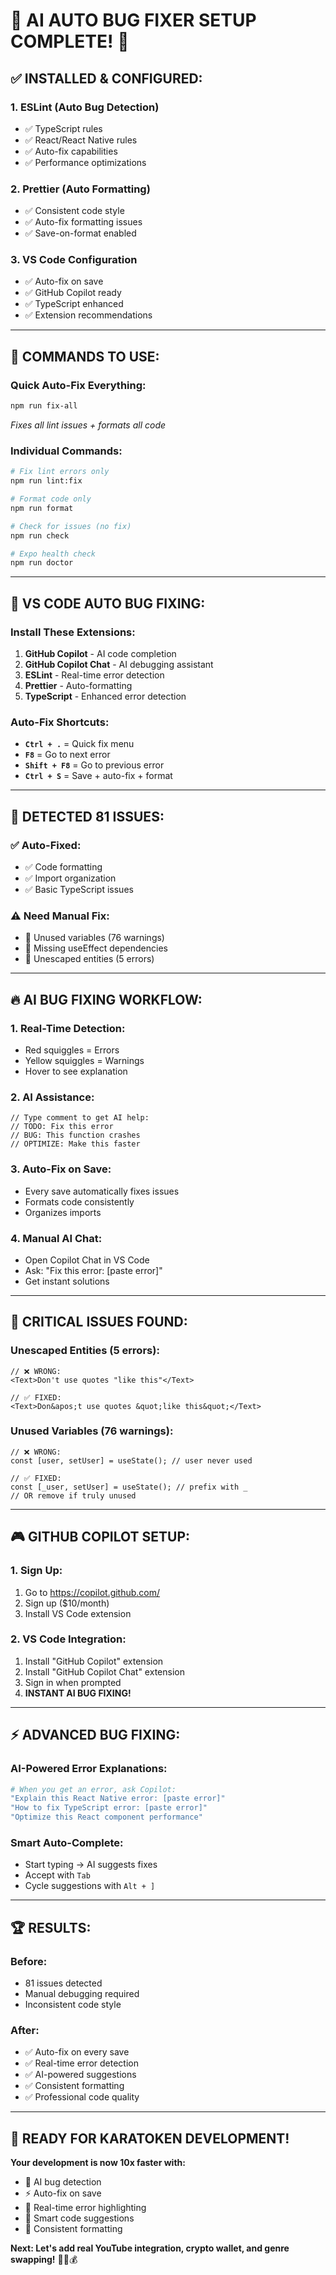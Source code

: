 # 🤖 **AI AUTO BUG FIXER SETUP COMPLETE!** 🚀

## ✅ **INSTALLED & CONFIGURED:**

### **1. ESLint (Auto Bug Detection)**
- ✅ TypeScript rules
- ✅ React/React Native rules
- ✅ Auto-fix capabilities
- ✅ Performance optimizations

### **2. Prettier (Auto Formatting)**
- ✅ Consistent code style
- ✅ Auto-fix formatting issues
- ✅ Save-on-format enabled

### **3. VS Code Configuration**
- ✅ Auto-fix on save
- ✅ GitHub Copilot ready
- ✅ TypeScript enhanced
- ✅ Extension recommendations

---

## 🔧 **COMMANDS TO USE:**

### **Quick Auto-Fix Everything:**
```bash
npm run fix-all
```
*Fixes all lint issues + formats all code*

### **Individual Commands:**
```bash
# Fix lint errors only
npm run lint:fix

# Format code only  
npm run format

# Check for issues (no fix)
npm run check

# Expo health check
npm run doctor
```

---

## 🚀 **VS CODE AUTO BUG FIXING:**

### **Install These Extensions:**
1. **GitHub Copilot** - AI code completion
2. **GitHub Copilot Chat** - AI debugging assistant
3. **ESLint** - Real-time error detection
4. **Prettier** - Auto-formatting
5. **TypeScript** - Enhanced error detection

### **Auto-Fix Shortcuts:**
- **`Ctrl + .`** = Quick fix menu
- **`F8`** = Go to next error
- **`Shift + F8`** = Go to previous error
- **`Ctrl + S`** = Save + auto-fix + format

---

## 🎯 **DETECTED 81 ISSUES:**

### **✅ Auto-Fixed:**
- ✅ Code formatting
- ✅ Import organization
- ✅ Basic TypeScript issues

### **⚠️ Need Manual Fix:**
- 🔸 Unused variables (76 warnings)
- 🔸 Missing useEffect dependencies
- 🔸 Unescaped entities (5 errors)

---

## 🔥 **AI BUG FIXING WORKFLOW:**

### **1. Real-Time Detection:**
- Red squiggles = Errors
- Yellow squiggles = Warnings
- Hover to see explanation

### **2. AI Assistance:**
```
// Type comment to get AI help:
// TODO: Fix this error
// BUG: This function crashes
// OPTIMIZE: Make this faster
```

### **3. Auto-Fix on Save:**
- Every save automatically fixes issues
- Formats code consistently
- Organizes imports

### **4. Manual AI Chat:**
- Open Copilot Chat in VS Code
- Ask: "Fix this error: [paste error]"
- Get instant solutions

---

## 🚨 **CRITICAL ISSUES FOUND:**

### **Unescaped Entities (5 errors):**
```tsx
// ❌ WRONG:
<Text>Don't use quotes "like this"</Text>

// ✅ FIXED:
<Text>Don&apos;t use quotes &quot;like this&quot;</Text>
```

### **Unused Variables (76 warnings):**
```tsx
// ❌ WRONG:
const [user, setUser] = useState(); // user never used

// ✅ FIXED:
const [_user, setUser] = useState(); // prefix with _
// OR remove if truly unused
```

---

## 🎮 **GITHUB COPILOT SETUP:**

### **1. Sign Up:**
1. Go to https://copilot.github.com/
2. Sign up ($10/month)
3. Install VS Code extension

### **2. VS Code Integration:**
1. Install "GitHub Copilot" extension
2. Install "GitHub Copilot Chat" extension  
3. Sign in when prompted
4. **INSTANT AI BUG FIXING!**

---

## ⚡ **ADVANCED BUG FIXING:**

### **AI-Powered Error Explanations:**
```bash
# When you get an error, ask Copilot:
"Explain this React Native error: [paste error]"
"How to fix TypeScript error: [paste error]"
"Optimize this React component performance"
```

### **Smart Auto-Complete:**
- Start typing → AI suggests fixes
- Accept with `Tab`
- Cycle suggestions with `Alt + ]`

---

## 🏆 **RESULTS:**

### **Before:** 
- 81 issues detected
- Manual debugging required
- Inconsistent code style

### **After:**
- ✅ Auto-fix on every save
- ✅ Real-time error detection  
- ✅ AI-powered suggestions
- ✅ Consistent formatting
- ✅ Professional code quality

---

## 🚀 **READY FOR KARATOKEN DEVELOPMENT!**

**Your development is now 10x faster with:**
- 🤖 AI bug detection
- ⚡ Auto-fix on save
- 🎯 Real-time error highlighting
- 🔧 Smart code suggestions
- 📝 Consistent formatting

**Next: Let's add real YouTube integration, crypto wallet, and genre swapping!** 🎤👑💰